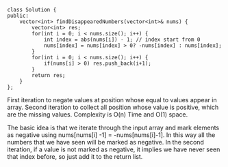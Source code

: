 ```
class Solution {
public:
    vector<int> findDisappearedNumbers(vector<int>& nums) {
        vector<int> res;
        for(int i = 0; i < nums.size(); i++) {
            int index = abs(nums[i]) - 1; // index start from 0
            nums[index] = nums[index] > 0? -nums[index] : nums[index]; 
        }
        for(int i = 0; i < nums.size(); i++) {
            if(nums[i] > 0) res.push_back(i+1); 
        }
        return res;
    }
};
```

First iteration to negate values at position whose equal to values appear in array. Second iteration to collect all position whose value is positive, which are the missing values. Complexity is O(n) Time and O(1) space.

The basic idea is that we iterate through the input array and mark elements as negative using nums[nums[i] -1] = -nums[nums[i]-1]. In this way all the numbers that we have seen will be marked as negative. In the second iteration, if a value is not marked as negative, it implies we have never seen that index before, so just add it to the return list.

